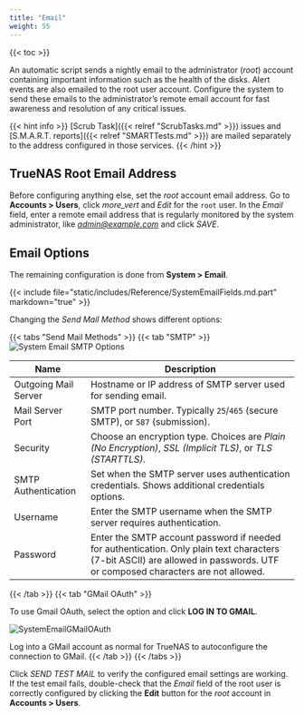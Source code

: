 ```yaml
---
title: "Email"
weight: 55
---
```


{{< toc >}}

An automatic script sends a nightly email to the administrator (*root*) account containing important information such as the health of the disks.
Alert events are also emailed to the root user account.
Configure the system to send these emails to the administrator’s remote email account for fast awareness and resolution of any critical issues.

{{< hint info >}}
[Scrub Task]({{< relref "ScrubTasks.md" >}}) issues and [S.M.A.R.T. reports]({{< relref "SMARTTests.md" >}}) are mailed separately to the address configured in those services.
{{< /hint >}}

## TrueNAS Root Email Address

Before configuring anything else, set the *root* account email address.
Go to **Accounts > Users**, click <i class="material-icons" aria-hidden="true" title="Options">more_vert</i> and *Edit* for the `root` user.
In the *Email* field, enter a remote email address that is regularly monitored by the system administrator, like *admin@example.com* and click *SAVE*.

## Email Options

The remaining configuration is done from **System > Email**.

{{< include file="static/includes/Reference/SystemEmailFields.md.part" markdown="true" >}}

Changing the *Send Mail Method* shows different options:

{{< tabs "Send Mail Methods" >}}
{{< tab "SMTP" >}}
![System Email SMTP Options](/images/CORE/12.0/SystemEmailSMTPOptions.png "System Email SMTP Options")

| Name | Description |
|------|-------------|
| Outgoing Mail Server | Hostname or IP address of SMTP server used for sending email. |
| Mail Server Port | SMTP port number. Typically `25`/`465` (secure SMTP), or `587` (submission). |
| Security | Choose an encryption type. Choices are *Plain (No Encryption)*, *SSL (Implicit TLS)*, or *TLS (STARTTLS)*. |
| SMTP Authentication | Set when the SMTP server uses authentication credentials. Shows additional credentials options. |
| Username | Enter the SMTP username when the SMTP server requires authentication. |
| Password | Enter the SMTP account password if needed for authentication. Only plain text characters (7-bit ASCII) are allowed in passwords. UTF or composed characters are not allowed. |

{{< /tab >}}
{{< tab "GMail OAuth" >}}

To use Gmail OAuth, select the option and click **LOG IN TO GMAIL**.

![SystemEmailGMailOAuth](/images/CORE/12.0/SystemEmailGMailOAuth.png "GMail OAuth Options")

Log into a GMail account as normal for TrueNAS to autoconfigure the connection to GMail.
{{< /tab >}}
{{< /tabs >}}

Click *SEND TEST MAIL* to verify the configured email settings are working.
If the test email fails, double-check that the *Email* field of the root user is correctly configured by clicking the **Edit** button for the *root* account in **Accounts > Users**.
